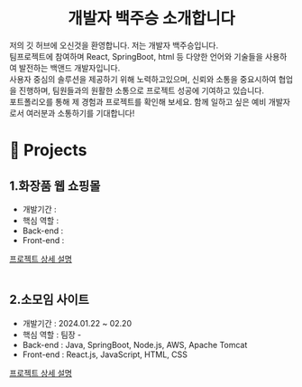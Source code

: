 <h1 align="center">개발자 백주승 소개합니다</h1>
<p>
  저의 깃 허브에 오신것을 환영합니다. 저는 개발자 백주승입니다.<br/>
  팀프로젝트에 참여하며 React, SpringBoot, html 등 다양한 언어와 기술들을 사용하여 발전하는 백앤드 개발자입니다.
  <br/>
  사용자 중심의 솔루션을 제공하기 위해 노력하고있으며, 신뢰와 소통을 중요시하여 협업을 진행하며, 팀원들과의 원활한 소통으로 프로젝트 성공에 기여하고 있습니다.
  <br/>
  포트폴리오를 통해 제 경험과 프로젝트를 확인해 보세요. 함께 일하고 싶은 예비 개발자로서 여러분과 소통하기를 기대합니다!
</p>

<h1>💬 Projects</h1>
<h2>1.화장품 웹 쇼핑몰</h2>
<ul>
  <li>개발기간 : </li>
  <li>핵심 역할 : </li>
  <li>Back-end : </li>
  <li>Front-end : </li>
</ul>
<a href="https://github.com/juseungBaek/first-project">프로젝트 상세 설명</a>
<br>
<br>
<h2>2.소모임 사이트</h2>
<ul>
  <li>개발기간 : 2024.01.22 ~ 02.20</li>
  <li>핵심 역할 : 팀장 - </li>
  <li>Back-end : Java, SpringBoot, Node.js, AWS, Apache Tomcat</li>
  <li>Front-end : React.js, JavaScript, HTML, CSS </li>
</ul>
<a href="https://github.com/juseungBaek/first-project">프로젝트 상세 설명</a>
<!--
**juseungBaek/juseungBaek** is a ✨ _special_ ✨ repository because its `README.md` (this file) appears on your GitHub profile.

Here are some ideas to get you started:

- 🔭 I’m currently working on ...
- 🌱 I’m currently learning ...
- 👯 I’m looking to collaborate on ...
- 🤔 I’m looking for help with ...
- 💬 Ask me about ...
- 📫 How to reach me: ...
- 😄 Pronouns: ...
- ⚡ Fun fact: ...
-->
